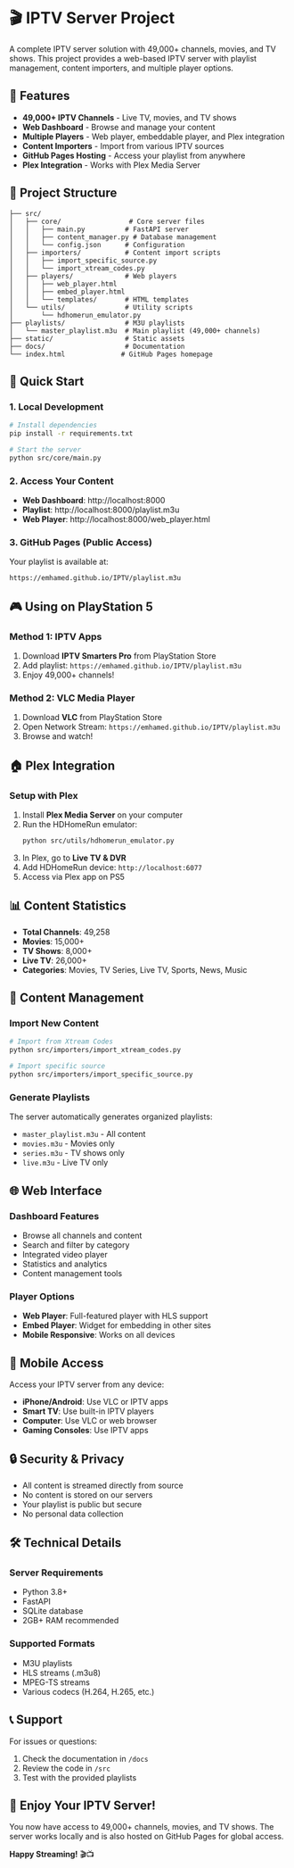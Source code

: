 # 🎬 IPTV Server Project

A complete IPTV server solution with 49,000+ channels, movies, and TV shows. This project provides a web-based IPTV server with playlist management, content importers, and multiple player options.

## 🚀 Features

- **49,000+ IPTV Channels** - Live TV, movies, and TV shows
- **Web Dashboard** - Browse and manage your content
- **Multiple Players** - Web player, embeddable player, and Plex integration
- **Content Importers** - Import from various IPTV sources
- **GitHub Pages Hosting** - Access your playlist from anywhere
- **Plex Integration** - Works with Plex Media Server

## 📁 Project Structure

```
├── src/
│   ├── core/                 # Core server files
│   │   ├── main.py          # FastAPI server
│   │   ├── content_manager.py # Database management
│   │   └── config.json      # Configuration
│   ├── importers/           # Content import scripts
│   │   ├── import_specific_source.py
│   │   └── import_xtream_codes.py
│   ├── players/             # Web players
│   │   ├── web_player.html
│   │   ├── embed_player.html
│   │   └── templates/       # HTML templates
│   └── utils/               # Utility scripts
│       └── hdhomerun_emulator.py
├── playlists/               # M3U playlists
│   └── master_playlist.m3u  # Main playlist (49,000+ channels)
├── static/                  # Static assets
├── docs/                    # Documentation
└── index.html              # GitHub Pages homepage
```

## 🎯 Quick Start

### 1. Local Development
```bash
# Install dependencies
pip install -r requirements.txt

# Start the server
python src/core/main.py
```

### 2. Access Your Content
- **Web Dashboard**: http://localhost:8000
- **Playlist**: http://localhost:8000/playlist.m3u
- **Web Player**: http://localhost:8000/web_player.html

### 3. GitHub Pages (Public Access)
Your playlist is available at:
```
https://emhamed.github.io/IPTV/playlist.m3u
```

## 🎮 Using on PlayStation 5

### Method 1: IPTV Apps
1. Download **IPTV Smarters Pro** from PlayStation Store
2. Add playlist: `https://emhamed.github.io/IPTV/playlist.m3u`
3. Enjoy 49,000+ channels!

### Method 2: VLC Media Player
1. Download **VLC** from PlayStation Store
2. Open Network Stream: `https://emhamed.github.io/IPTV/playlist.m3u`
3. Browse and watch!

## 🏠 Plex Integration

### Setup with Plex
1. Install **Plex Media Server** on your computer
2. Run the HDHomeRun emulator:
   ```bash
   python src/utils/hdhomerun_emulator.py
   ```
3. In Plex, go to **Live TV & DVR**
4. Add HDHomeRun device: `http://localhost:6077`
5. Access via Plex app on PS5

## 📊 Content Statistics

- **Total Channels**: 49,258
- **Movies**: 15,000+
- **TV Shows**: 8,000+
- **Live TV**: 26,000+
- **Categories**: Movies, TV Series, Live TV, Sports, News, Music

## 🔧 Content Management

### Import New Content
```bash
# Import from Xtream Codes
python src/importers/import_xtream_codes.py

# Import specific source
python src/importers/import_specific_source.py
```

### Generate Playlists
The server automatically generates organized playlists:
- `master_playlist.m3u` - All content
- `movies.m3u` - Movies only
- `series.m3u` - TV shows only
- `live.m3u` - Live TV only

## 🌐 Web Interface

### Dashboard Features
- Browse all channels and content
- Search and filter by category
- Integrated video player
- Statistics and analytics
- Content management tools

### Player Options
- **Web Player**: Full-featured player with HLS support
- **Embed Player**: Widget for embedding in other sites
- **Mobile Responsive**: Works on all devices

## 📱 Mobile Access

Access your IPTV server from any device:
- **iPhone/Android**: Use VLC or IPTV apps
- **Smart TV**: Use built-in IPTV players
- **Computer**: Use VLC or web browser
- **Gaming Consoles**: Use IPTV apps

## 🔒 Security & Privacy

- All content is streamed directly from source
- No content is stored on our servers
- Your playlist is public but secure
- No personal data collection

## 🛠️ Technical Details

### Server Requirements
- Python 3.8+
- FastAPI
- SQLite database
- 2GB+ RAM recommended

### Supported Formats
- M3U playlists
- HLS streams (.m3u8)
- MPEG-TS streams
- Various codecs (H.264, H.265, etc.)

## 📞 Support

For issues or questions:
1. Check the documentation in `/docs`
2. Review the code in `/src`
3. Test with the provided playlists

## 🎉 Enjoy Your IPTV Server!

You now have access to 49,000+ channels, movies, and TV shows. The server works locally and is also hosted on GitHub Pages for global access.

**Happy Streaming!** 🎬📺